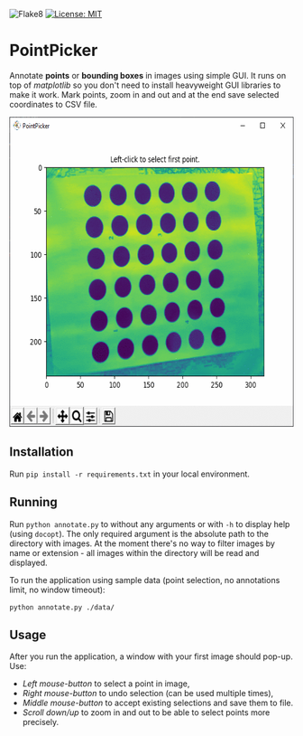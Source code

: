 ![Flake8](https://github.com/mtszkw/image-annotation/workflows/Flake8/badge.svg)
[![License: MIT](https://img.shields.io/badge/License-MIT-yellow.svg)](https://opensource.org/licenses/MIT)

# PointPicker

Annotate **points** or **bounding boxes** in images using simple GUI. It runs on top of *matplotlib* so you don't need to install heavyweight GUI libraries to make it work. Mark points, zoom in and out and at the end save selected coordinates to CSV file. 

<p align="center">
  <img src="docs/pointpicker_gif.gif" width="642" height="548" alt="PointPicker"/>
</p>

## Installation

Run `pip install -r requirements.txt` in your local environment.

## Running

Run `python annotate.py` to without any arguments or with `-h` to display help (using `docopt`). The only required argument is the absolute path to the directory with images. At the moment there's no way to filter images by name or extension - all images within the directory will be read and displayed.

To run the application using sample data (point selection, no annotations limit, no window timeout):

```
python annotate.py ./data/
```

## Usage

After you run the application, a window with your first image should pop-up. Use:

* *Left mouse-button* to select a point in image,
* *Right mouse-button* to undo selection (can be used multiple times),
* *Middle mouse-button* to accept existing selections and save them to file.
* *Scroll down/up* to zoom in and out to be able to select points more precisely.

